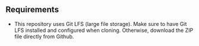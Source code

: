 

## Requirements

- This repository uses Git LFS (large file storage). Make sure to have Git LFS installed and configured when cloning. Otherwise, download the ZIP file directly from Github.
